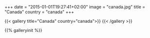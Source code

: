 +++
date = "2015-01-01T19:27:41+02:00"
image = "canada.jpg"
title = "Canada"
country = "canada"
+++

{{< gallery title="Canada" country="canada">}}
{{< /gallery >}}

{{% galleryinit %}}
